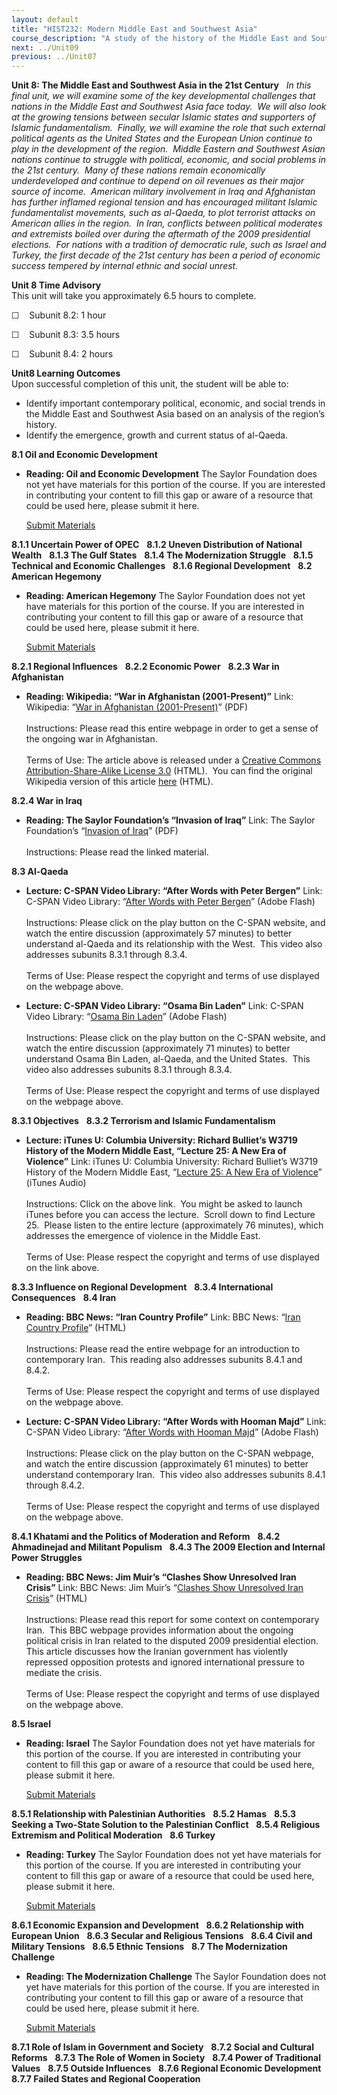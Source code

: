 ```yaml
---
layout: default
title: "HIST232: Modern Middle East and Southwest Asia"
course_description: "A study of the history of the Middle East and Southwest Asia from the end of WWI to the present. Subjects include: European imperialism, nationalism, the creation of modern nation-states."
next: ../Unit09
previous: ../Unit07
---
```

**Unit 8: The Middle East and Southwest Asia in the 21st Century** <span
id="8"></span> 
*In this final unit, we will examine some of the key developmental
challenges that nations in the Middle East and Southwest Asia face
today.<span style="mso-spacerun:yes">  </span>We will also look at the
growing tensions between secular Islamic states and supporters of
Islamic fundamentalism.<span style="mso-spacerun:yes">  </span>Finally,
we will examine the role that such external political agents as the
United States and the European Union continue to play in the development
of the region.<span style="mso-spacerun:yes">  </span>Middle Eastern and
Southwest Asian nations continue to struggle with political, economic,
and social problems in the 21st century.<span style="mso-spacerun:yes"> 
</span>Many of these nations remain economically underdeveloped and
continue to depend on oil revenues as their major source of income.<span
style="mso-spacerun:yes">  </span>American military involvement in Iraq
and Afghanistan has further inflamed regional tension and has encouraged
militant Islamic fundamentalist movements, such as al-Qaeda, to plot
terrorist attacks on American allies in the region.<span
style="mso-spacerun:yes">  </span>In Iran, conflicts between political
moderates and extremists boiled over during the aftermath of the 2009
presidential elections.<span style="mso-spacerun:yes">  </span>For
nations with a tradition of democratic rule, such as Israel and Turkey,
the first decade of the 21st century has been a period of economic
success tempered by internal ethnic and social unrest.*

**Unit 8 Time Advisory**  
This unit will take you approximately 6.5 hours to complete.  
  
 ☐    Subunit 8.2: 1 hour  
  
 ☐    Subunit 8.3: 3.5 hours  
  
 ☐    Subunit 8.4: 2 hours

**Unit8 Learning Outcomes**  
Upon successful completion of this unit, the student will be able to:  
-   Identify important contemporary political, economic, and social
    trends in the Middle East and Southwest Asia based on an analysis of
    the region’s history. 
-   Identify the emergence, growth and current status of al-Qaeda.

**8.1 Oil and Economic Development** <span id="8.1"></span> 
-   **Reading: Oil and Economic Development**
    The Saylor Foundation does not yet have materials for this portion
    of the course. If you are interested in contributing your content to
    fill this gap or aware of a resource that could be used here, please
    submit it here.

    [Submit Materials](/contribute/)

**8.1.1 Uncertain Power of OPEC** <span id="8.1.1"></span> 
**8.1.2 Uneven Distribution of National Wealth** <span
id="8.1.2"></span> 
**8.1.3 The Gulf States** <span id="8.1.3"></span> 
**8.1.4 The Modernization Struggle** <span id="8.1.4"></span> 
**8.1.5 Technical and Economic Challenges** <span id="8.1.5"></span> 
**8.1.6 Regional Development** <span id="8.1.6"></span> 
**8.2 American Hegemony** <span id="8.2"></span> 
-   **Reading: American Hegemony**
    The Saylor Foundation does not yet have materials for this portion
    of the course. If you are interested in contributing your content to
    fill this gap or aware of a resource that could be used here, please
    submit it here.

    [Submit Materials](/contribute/)

**8.2.1 Regional Influences** <span id="8.2.1"></span> 
**8.2.2 Economic Power** <span id="8.2.2"></span> 
**8.2.3 War in Afghanistan** <span id="8.2.3"></span> 
-   **Reading: Wikipedia: “War in Afghanistan (2001-Present)”**
    Link: Wikipedia: “[War in Afghanistan
    (2001-Present)](https://resources.saylor.org/wwwresources/archived/site/wp-content/uploads/2011/06/War-in-Afghanistan-2001-Present.pdf)”
    (PDF)  
        
     Instructions: Please read this entire webpage in order to get a
    sense of the ongoing war in Afghanistan.   
        
     Terms of Use: The article above is released under a [Creative
    Commons Attribution-Share-Alike License
    3.0](http://creativecommons.org/licenses/by-sa/3.0/) (HTML).  You
    can find the original Wikipedia version of this article
    [here](http://en.wikipedia.org/wiki/War_in_Afghanistan_%282001-present%29)
    (HTML).

**8.2.4 War in Iraq** <span id="8.2.4"></span> 
-   **Reading: The Saylor Foundation’s “Invasion of Iraq”**
    Link: The Saylor Foundation’s “[Invasion of
    Iraq](https://resources.saylor.org/wwwresources/archived/site/wp-content/uploads/2011/06/HIST232-Invasion-of-Iraq.pdf)”
    (PDF)  
        
     Instructions: Please read the linked material.

**8.3 Al-Qaeda** <span id="8.3"></span> 
-   **Lecture: C-SPAN Video Library: “After Words with Peter Bergen”**
    Link: C-SPAN Video Library: “[After Words with Peter
    Bergen](http://www.c-spanvideo.org/program/Berge)” (Adobe Flash)  
        
     Instructions: Please click on the play button on the C-SPAN
    website, and watch the entire discussion (approximately 57 minutes)
    to better understand al-Qaeda and its relationship with the West. 
    This video also addresses subunits 8.3.1 through 8.3.4.   
        
     Terms of Use: Please respect the copyright and terms of use
    displayed on the webpage above.

-   **Lecture: C-SPAN Video Library: “Osama Bin Laden”**
    Link: C-SPAN Video Library: “[Osama Bin
    Laden](http://www.c-spanvideo.org/program/BinLaden)” (Adobe Flash)  
        
     Instructions: Please click on the play button on the C-SPAN
    website, and watch the entire discussion (approximately 71 minutes)
    to better understand Osama Bin Laden, al-Qaeda, and the United
    States.  This video also addresses subunits 8.3.1 through 8.3.4.   
        
     Terms of Use: Please respect the copyright and terms of use
    displayed on the webpage above.

**8.3.1 Objectives** <span id="8.3.1"></span> 
**8.3.2 Terrorism and Islamic Fundamentalism** <span id="8.3.2"></span> 
-   **Lecture: iTunes U: Columbia University: Richard Bulliet’s W3719
    History of the Modern Middle East, “Lecture 25: A New Era of
    Violence”**
    Link: iTunes U: Columbia University: Richard Bulliet’s W3719 History
    of the Modern Middle East, “[Lecture 25: A New Era of
    Violence](http://deimos3.apple.com/WebObjects/Core.woa/Browse/columbia.edu.1929660070)”
    (iTunes Audio)  
        
     Instructions: Click on the above link.  You might be asked to
    launch iTunes before you can access the lecture.  Scroll down to
    find Lecture 25.  Please listen to the entire lecture (approximately
    76 minutes), which addresses the emergence of violence in the Middle
    East.   
        
     Terms of Use: Please respect the copyright and terms of use
    displayed on the link above.

**8.3.3 Influence on Regional Development** <span id="8.3.3"></span> 
**8.3.4 International Consequences** <span id="8.3.4"></span> 
**8.4 Iran** <span id="8.4"></span> 
-   **Reading: BBC News: “Iran Country Profile”**
    Link: BBC News: “[Iran Country
    Profile](http://news.bbc.co.uk/2/hi/middle_east/country_profiles/790877.stm)”
    (HTML)  
        
     Instructions: Please read the entire webpage for an introduction to
    contemporary Iran.  This reading also addresses subunits 8.4.1 and
    8.4.2.   
        
     Terms of Use: Please respect the copyright and terms of use
    displayed on the webpage above.

-   **Lecture: C-SPAN Video Library: “After Words with Hooman Majd”**
    Link: C-SPAN Video Library: “[After Words with Hooman
    Majd](http://www.c-spanvideo.org/program/Hoom)” (Adobe Flash)  
        
     Instructions: Please click on the play button on the C-SPAN
    webpage, and watch the entire discussion (approximately 61 minutes)
    to better understand contemporary Iran.  This video also addresses
    subunits 8.4.1 through 8.4.2.   
        
     Terms of Use: Please respect the copyright and terms of use
    displayed on the webpage above.

**8.4.1 Khatami and the Politics of Moderation and Reform** <span
id="8.4.1"></span> 
**8.4.2 Ahmadinejad and Militant Populism** <span id="8.4.2"></span> 
**8.4.3 The 2009 Election and Internal Power Struggles** <span
id="8.4.3"></span> 
-   **Reading: BBC News: Jim Muir’s “Clashes Show Unresolved Iran
    Crisis”**
    Link: BBC News: Jim Muir’s “[Clashes Show Unresolved Iran
    Crisis](http://news.bbc.co.uk/2/hi/middle_east/8264075.stm)”
    (HTML)  
        
     Instructions: Please read this report for some context on
    contemporary Iran.  This BBC webpage provides information about the
    ongoing political crisis in Iran related to the disputed 2009
    presidential election.  This article discusses how the Iranian
    government has violently repressed opposition protests and ignored
    international pressure to mediate the crisis.  
        
     Terms of Use: Please respect the copyright and terms of use
    displayed on the webpage above.

**8.5 Israel** <span id="8.5"></span> 
-   **Reading: Israel**
    The Saylor Foundation does not yet have materials for this portion
    of the course. If you are interested in contributing your content to
    fill this gap or aware of a resource that could be used here, please
    submit it here.

    [Submit Materials](/contribute/)

**8.5.1 Relationship with Palestinian Authorities** <span
id="8.5.1"></span> 
**8.5.2 Hamas** <span id="8.5.2"></span> 
**8.5.3 Seeking a Two-State Solution to the Palestinian Conflict** <span
id="8.5.3"></span> 
**8.5.4 Religious Extremism and Political Moderation** <span
id="8.5.4"></span> 
**8.6 Turkey** <span id="8.6"></span> 
-   **Reading: Turkey**
    The Saylor Foundation does not yet have materials for this portion
    of the course. If you are interested in contributing your content to
    fill this gap or aware of a resource that could be used here, please
    submit it here.

    [Submit Materials](/contribute/)

**8.6.1 Economic Expansion and Development** <span id="8.6.1"></span> 
**8.6.2 Relationship with European Union** <span id="8.6.2"></span> 
**8.6.3 Secular and Religious Tensions** <span id="8.6.3"></span> 
**8.6.4 Civil and Military Tensions** <span id="8.6.4"></span> 
**8.6.5 Ethnic Tensions** <span id="8.6.5"></span> 
**8.7 The Modernization Challenge** <span id="8.7"></span> 
-   **Reading: The Modernization Challenge**
    The Saylor Foundation does not yet have materials for this portion
    of the course. If you are interested in contributing your content to
    fill this gap or aware of a resource that could be used here, please
    submit it here.

    [Submit Materials](/contribute/)

**8.7.1 Role of Islam in Government and Society** <span
id="8.7.1"></span> 
**8.7.2 Social and Cultural Reforms** <span id="8.7.2"></span> 
**8.7.3 The Role of Women in Society** <span id="8.7.3"></span> 
**8.7.4 Power of Traditional Values** <span id="8.7.4"></span> 
**8.7.5 Outside Influences** <span id="8.7.5"></span> 
**8.7.6 Regional Economic Development** <span id="8.7.6"></span> 
**8.7.7 Failed States and Regional Cooperation** <span
id="8.7.7"></span> 
